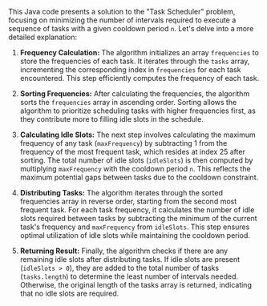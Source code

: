 This Java code presents a solution to the "Task Scheduler" problem, focusing on minimizing the number of intervals required to execute a sequence of tasks with a given cooldown period `n`. Let's delve into a more detailed explanation:

1. **Frequency Calculation:** The algorithm initializes an array `frequencies` to store the frequencies of each task. It iterates through the `tasks` array, incrementing the corresponding index in `frequencies` for each task encountered. This step efficiently computes the frequency of each task.

2. **Sorting Frequencies:** After calculating the frequencies, the algorithm sorts the `frequencies` array in ascending order. Sorting allows the algorithm to prioritize scheduling tasks with higher frequencies first, as they contribute more to filling idle slots in the schedule.

3. **Calculating Idle Slots:** The next step involves calculating the maximum frequency of any task (`maxFrequency`) by subtracting 1 from the frequency of the most frequent task, which resides at index 25 after sorting. The total number of idle slots (`idleSlots`) is then computed by multiplying `maxFrequency` with the cooldown period `n`. This reflects the maximum potential gaps between tasks due to the cooldown constraint.

4. **Distributing Tasks:** The algorithm iterates through the sorted frequencies array in reverse order, starting from the second most frequent task. For each task frequency, it calculates the number of idle slots required between tasks by subtracting the minimum of the current task's frequency and `maxFrequency` from `idleSlots`. This step ensures optimal utilization of idle slots while maintaining the cooldown period.

5. **Returning Result:** Finally, the algorithm checks if there are any remaining idle slots after distributing tasks. If idle slots are present (`idleSlots > 0`), they are added to the total number of tasks (`tasks.length`) to determine the least number of intervals needed. Otherwise, the original length of the tasks array is returned, indicating that no idle slots are required.


